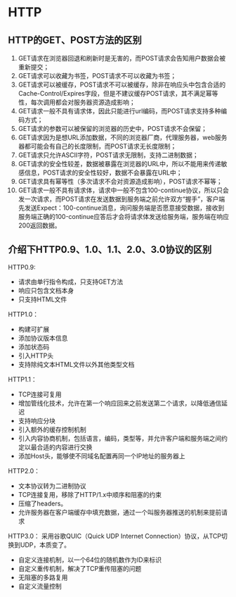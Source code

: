 # HTTP
## HTTP的GET、POST方法的区别
1. GET请求在浏览器回退和刷新时是无害的，而POST请求会告知用户数据会被重新提交；
2. GET请求可以收藏为书签，POST请求不可以收藏为书签；
3. GET请求可以被缓存，POST请求不可以被缓存，除非在响应头中包含合适的Cache-Control/Expires字段，但是不建议缓存POST请求，其不满足幂等性，每次调用都会对服务器资源造成影响；
4. GET请求一般不具有请求体，因此只能进行url编码，而POST请求支持多种编码方式；
5. GET请求的参数可以被保留的浏览器的历史中，POST请求不会保留；
6. GET请求因为是想URL添加数据，不同的浏览器厂商，代理服务器，web服务器都可能会有自己的长度限制，而POST请求无长度限制；
7. GET请求只允许ASCII字符，POST请求无限制，支持二进制数据；
8. GET请求的安全性较差，数据被暴露在浏览器的URL中，所以不能用来传递敏感信息，POST请求的安全性较好，数据不会暴露在URL中；
9. GET请求具有幂等性（多次请求不会对资源造成影响），POST请求不幂等；
10. GET请求一般不具有请求体，请求中一般不包含100-continue协议，所以只会发一次请求，而POST请求在发送数据到服务端之前允许双方“握手”，客户端先发送Expect：100-continue消息，询问服务端是否愿意接受数据，接收到服务端正确的100-continue应答后才会将请求体发送给服务端，服务端在响应200返回数据。

## 介绍下HTTP0.9、1.0、1.1、2.0、3.0协议的区别
HTTP0.9:
- 请求由单行指令构成，只支持GET方法
- 响应只包含文档本身
- 只支持HTML文件

HTTP1.0：
- 构建可扩展
- 添加协议版本信息
- 添加状态码
- 引入HTTP头
- 支持除纯文本HTML文件以外其他类型文档

HTTP1.1：
- TCP连接可复用
- 增加管线化技术，允许在第一个响应回来之前发送第二个请求，以降低通信延迟
- 支持响应分块
- 引入额外的缓存控制机制
- 引入内容协商机制，包括语言，编码，类型等，并允许客户端和服务端之间约定以最合适的内容进行交换
- 添加Host头，能够使不同域名配置再同一个IP地址的服务器上

HTTP2.0：
- 文本协议转为二进制协议
- TCP连接复用，移除了HTTP/1.x中顺序和阻塞的约束
- 压缩了headers。
- 允许服务器在客户端缓存中填充数据，通过一个叫服务器推送的机制来提前请求

HTTP3.0：
采用谷歌QUIC（Quick UDP Internet Connection）协议，从TCP切换到UDP，本质变了。
- 自定义连接机制，以一个64位的随机数作为ID来标识
- 自定义重传机制，解决了TCP重传阻塞的问题
- 无阻塞的多路复用
- 自定义流量控制